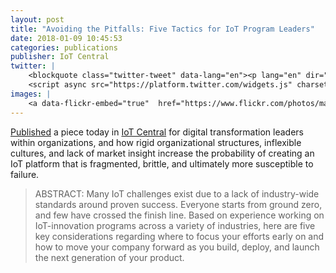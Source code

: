 ```yaml
---
layout: post
title: "Avoiding the Pitfalls: Five Tactics for IoT Program Leaders"
date: 2018-01-09 10:45:53
categories: publications
publisher: IoT Central
twitter: |
    <blockquote class="twitter-tweet" data-lang="en"><p lang="en" dir="ltr"><a href="https://twitter.com/exosite?ref_src=twsrc%5Etfw">@Exosite</a> CTO <a href="https://twitter.com/markbenson?ref_src=twsrc%5Etfw">@markbenson</a> shares insight in <a href="https://twitter.com/IoTCtrl?ref_src=twsrc%5Etfw">@IoTCtrl</a> about key considerations for organizations looking to successfully build, deploy, and launch next-generation IoT products. Check out the full article: <a href="https://t.co/0p6tGYkKIj">https://t.co/0p6tGYkKIj</a></p>&mdash; Stacey O&#39;Brien (@staceyo_exosite) <a href="https://twitter.com/staceyo_exosite/status/950817977150181376?ref_src=twsrc%5Etfw">January 9, 2018</a></blockquote>
    <script async src="https://platform.twitter.com/widgets.js" charset="utf-8"></script>
images: |
    <a data-flickr-embed="true"  href="https://www.flickr.com/photos/markbenson/39586589302/in/dateposted-public/" title="Rigid organizational structures product IoT systems that are fragmented, brittle, and susceptible to failure"><img src="https://farm5.staticflickr.com/4659/39586589302_8fefba963d_z.jpg" width="640" height="361" alt="Rigid organizational structures product IoT systems that are fragmented, brittle, and susceptible to failure"></a><script async src="//embedr.flickr.com/assets/client-code.js" charset="utf-8"></script>
---
```


[Published][ln1] a piece today in [IoT Central][ln2] for digital transformation leaders within organizations, and how rigid organizational structures, inflexible cultures, and lack of market insight increase the probability of creating an IoT platform that is fragmented, brittle, and ultimately more susceptible to failure.
 
> ABSTRACT: Many IoT challenges exist due to a lack of industry-wide standards around proven success. Everyone starts from ground zero, and few have crossed the finish line. Based on experience working on IoT-innovation programs across a variety of industries, here are five key considerations regarding where to focus your efforts early on and how to move your company forward as you build, deploy, and launch the next generation of your product.

[ln1]: https://www.iotcentral.io/blog/avoiding-the-pitfalls-five-tactics-for-iot-program-leaders "Avoiding the Pitfalls: Five Tactics for IoT Program Leaders - IoT Central"
[ln2]: https://www.iotcentral.io/ "IoT Central"

